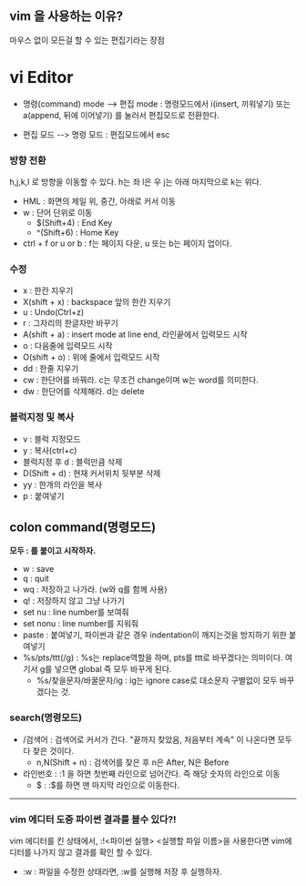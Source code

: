 ## vim 을 사용하는 이유?
마우스 없이 모든걸 할 수 있는 편집기라는 장점


# vi Editor

* 명령(command) mode --> 편집 mode : 명령모드에서 i(insert, 끼워넣기) 또는 a(append, 뒤에 이어넣기) 를 눌러서 편집모드로 전환한다.

* 편집 모드 --> 명령 모드 : 편집모드에서 esc


### 방향 전환
h,j,k,l 로 방향을 이동할 수 있다. h는 좌 l은 우 j는 아래 마지막으로 k는 위다. 
* HML : 화면의 제일 위, 중간, 아래로 커서 이동
* w : 단어 단위로 이동
  * $(Shift+4) : End Key
  * ^(Shift+6) : Home Key
* ctrl + f or u or b : f는 페이지 다운, u 또는 b는 페이지 업이다.

### 수정
* x : 한칸 지우기
* X(shift + x) : backspace 앞의 한칸 지우기
* u : Undo(Ctrl+z)
* r : 그자리의 한글자만 바꾸기
* A(shift + a) : insert mode at line end, 라인끝에서 입력모드 시작
* o : 다음줄에 입력모드 시작
* O(shift + o) : 위에 줄에서 입력모드 시작
* dd : 한줄 지우기
* cw : 한단어를 바꿔라. c는 무조건 change이며 w는 word를 의미한다.
* dw : 한단어를 삭제해라. d는 delete

### 블럭지정 및 복사
* v : 블럭 지정모드
* y : 복사(ctrl+c)
* 블럭지정 후 d : 블럭만큼 삭제
* D(Shift + d) : 현재 커서위치 뒷부분 삭제
* yy : 한개의 라인을 복사
* p : 붙여넣기


## colon command(명령모드)
**모두 : 를 붙이고 시작하자.**
* w : save
* q : quit
* wq : 저장하고 나가라. (w와 q를 함께 사용)
* q! : 저장하지 않고 그냥 나가기
* set nu : line number를 보여줘
* set nonu : line number를 지워줘
* paste : 붙여넣기, 파이썬과 같은 경우 indentation이 깨지는것을 방지하기 위한 붙여넣기
* %s/pts/ttt(/g) : %s는 replace역할을 하며, pts를 ttt로 바꾸겠다는 의미이다. 여기서 g를 넣으면 global 즉 모두 바꾸게 된다.
  * %s/찾을문자/바꿀문자/ig : ig는 ignore case로 대소문자 구별없이 모두 바꾸겠다는 것.
### search(명령모드)
* /검색어 : 검색어로 커서가 간다. "끝까지 찾았음, 처음부터 계속" 이 나온다면 모두 다 찾은 것이다.
  * n,N(Shift + n) : 검색어를 찾은 후 n은 After, N은 Before
* 라인번호 : :1 을 하면 첫번째 라인으로 넘어간다. 즉 해당 숫자의 라인으로 이동
  * $ : :$를 하면 맨 마지막 라인으로 이동한다.
 
--------

### vim 에디터 도중 파이썬 결과를 볼수 있다?!
vim 에디터를 킨 상태에서, :!<파이썬 실행> <실행할 파일 이름>을 사용한다면 vim에디터를 나가지 않고 결과를 확인 할 수 있다.

* :w : 파일을 수정한 상태라면, :w를 실행해 저장 후 실행하자.
